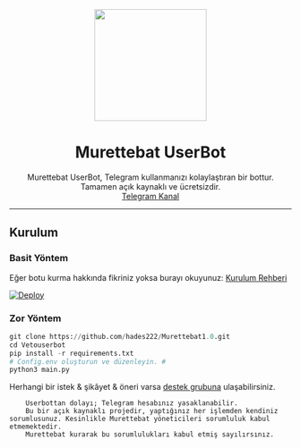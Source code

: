 <div align="center">
  <img src="![image]https://imgyukle.com/f/2021/09/04/W0qSj.gif" width="200" height="200">
  <h1>Murettebat UserBot</h1>
</div>
<p align="center">
    Murettebat UserBot, Telegram kullanmanızı kolaylaştıran bir bottur. Tamamen açık kaynaklı ve ücretsizdir.
    <br>
        <a href="https://t.me/Murettebatsupport">Telegram Kanal</a>
    <br>
</p>

----

## Kurulum
### Basit Yöntem
Eğer botu kurma hakkında fikriniz yoksa burayı okuyunuz: [Kurulum Rehberi](https://github.com/hades222/Murettebat/wiki/Kurulum/)

[![Deploy](https://www.herokucdn.com/deploy/button.svg)](https://heroku.com/deploy?template=https://github.com/hades222/Murettebat1.0)
### Zor Yöntem
```python
git clone https://github.com/hades222/Murettebat1.0.git
cd Vetouserbot
pip install -r requirements.txt
# Config.env oluşturun ve düzenleyin. #
python3 main.py
```
 
Herhangi bir istek & şikâyet & öneri varsa [destek grubuna](https://t.me/Murettebatsupport) ulaşabilirsiniz.

```
    Userbottan dolayı; Telegram hesabınız yasaklanabilir.
    Bu bir açık kaynaklı projedir, yaptığınız her işlemden kendiniz sorumlusunuz. Kesinlikle Murettebat yöneticileri sorumluluk kabul etmemektedir.
    Murettebat kurarak bu sorumlulukları kabul etmiş sayılırsınız.
```
